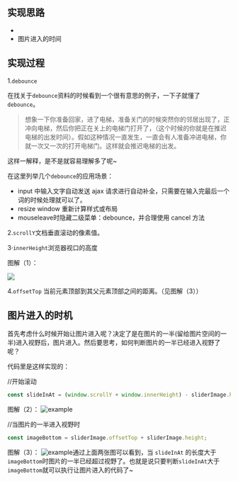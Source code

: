 ## 实现思路
- ​
- 图片进入的时间

## 实现过程
1.`debounce`

在找关于`debounce`资料的时候看到一个很有意思的例子，一下子就懂了`debounce`。
> 想象一下你准备回家，进了电梯，准备关门的时候突然你的邻居出现了，正冲向电梯，然后你把正在关上的电梯门打开了，（这个时候的你就是在推迟电梯的出发时间）。假如这种情况一直发生，一直会有人准备冲进电梯，你就一次又一次的打开电梯门。这样就会推迟电梯的出发。

这样一解释，是不是就容易理解多了呢~

在这里列举几个`debounce`的应用场景：
- input 中输入文字自动发送 ajax 请求进行自动补全，只需要在输入完最后一个词的时候处理就可以了。
- resize window 重新计算样式或布局
- mouseleave时隐藏二级菜单：debounce，并合理使用 cancel 方法

2.`scrollY`文档垂直滚动的像素值。

3·`innerHeight`浏览器视口的高度

图解（1）：

![](http://ok7n02kz6.bkt.clouddn.com/FqnbWfM710Sdh443CUm0KnxZ35uG.png)

4.`offsetTop` 当前元素顶部到其父元素顶部之间的距离。（见图解（3））

## 图片进入的时机

首先考虑什么时候开始让图片进入呢？决定了是在图片的一半(留给图片空间的一半)进入视野后，图片进入。然后要思考，如何判断图片的一半已经进入视野了呢？

代码里是这样实现的：

//开始滚动

```javascript
const slideInAt = (window.scrollY + window.innerHeight) - sliderImage.height / 2;
```

图解（2）：
![example](http://ok7n02kz6.bkt.clouddn.com/Fi7xTAXm6-RiAsMXJQ8LkyHtRLLT.png)

//当图片的一半进入视野时

```javascript
const imageBottom = sliderImage.offsetTop + sliderImage.height;
```

图解（3）：
![example](http://ok7n02kz6.bkt.clouddn.com/FjCuqSYYCy6-qnk1JI1w_dZ742t3.png)通过上面两张图可以看到，当 `slideInAt` 的长度大于`imageBottom`时图片的一半已经超过视野了。也就是说只要判断`slideInAt`大于`imageBottom`就可以执行让图片进入的代码了~